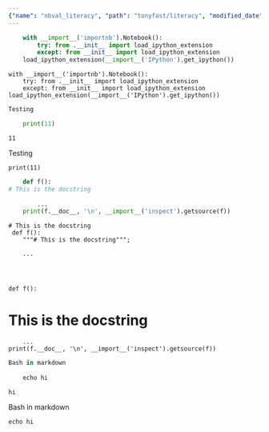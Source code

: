 ```yaml
---
{"name": "nbval_literacy", "path": "tonyfast/literacy", "modified_date": "December 12, 2019"}
---
```

```python
    with __import__('importnb').Notebook():
        try: from .__init__ import load_ipython_extension
        except: from __init__ import load_ipython_extension
    load_ipython_extension(__import__('IPython').get_ipython())
```


    with __import__('importnb').Notebook():
        try: from .__init__ import load_ipython_extension
        except: from __init__ import load_ipython_extension
    load_ipython_extension(__import__('IPython').get_ipython())



```python
Testing

    print(11)
```

    11



Testing

    print(11)



```python
    def f():
# This is the docstring
        
        ...
    print(f.__doc__, '\n', __import__('inspect').getsource(f))
```

    # This is the docstring 
     def f():
        """# This is the docstring""";
    
        ...
    



    def f():
# This is the docstring
        
        ...
    print(f.__doc__, '\n', __import__('inspect').getsource(f))



```python
Bash in markdown
    
    echo hi
```

    hi





    




Bash in markdown
    
    echo hi

